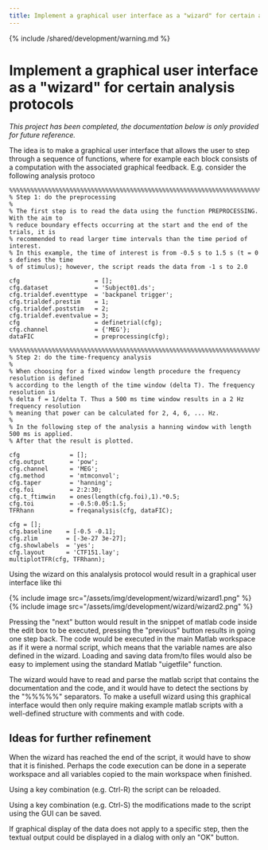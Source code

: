 ```yaml
---
title: Implement a graphical user interface as a "wizard" for certain analysis protocols
---
```


{% include /shared/development/warning.md %}

# Implement a graphical user interface as a "wizard" for certain analysis protocols

*This project has been completed, the documentation below is only provided for future reference.*

The idea is to make a graphical user interface that allows the user to step through a sequence of functions, where for example each block consists of a computation with the associated graphical feedback. E.g. consider the following analysis protoco

	%%%%%%%%%%%%%%%%%%%%%%%%%%%%%%%%%%%%%%%%%%%%%%%%%%%%%%%%%%%%%%%%%%%%%%%%%%%%%%%%%%%%%%%%
	% Step 1: do the preprocessing
	%
	% The first step is to read the data using the function PREPROCESSING. With the aim to
	% reduce boundary effects occurring at the start and the end of the trials, it is
	% recommended to read larger time intervals than the time period of interest.
	% In this example, the time of interest is from -0.5 s to 1.5 s (t = 0 s defines the time
	% of stimulus); however, the script reads the data from -1 s to 2.0

	cfg                     = [];
	cfg.dataset             = 'Subject01.ds';  
	cfg.trialdef.eventtype  = 'backpanel trigger';
	cfg.trialdef.prestim    = 1;
	cfg.trialdef.poststim   = 2;
	cfg.trialdef.eventvalue = 3;                     
	cfg                     = definetrial(cfg);      
	cfg.channel             = {'MEG'};
	dataFIC                 = preprocessing(cfg);

	%%%%%%%%%%%%%%%%%%%%%%%%%%%%%%%%%%%%%%%%%%%%%%%%%%%%%%%%%%%%%%%%%%%%%%%%%%%%%%%%%%%%%%%%
	% Step 2: do the time-frequency analysis
	%
	% When choosing for a fixed window length procedure the frequency resolution is defined
	% according to the length of the time window (delta T). The frequency resolution is
	% delta f = 1/delta T. Thus a 500 ms time window results in a 2 Hz frequency resolution
	% meaning that power can be calculated for 2, 4, 6, ... Hz.
	%
	% In the following step of the analysis a hanning window with length 500 ms is applied.
	% After that the result is plotted.

	cfg              = [];
	cfg.output       = 'pow';
	cfg.channel      = 'MEG';
	cfg.method       = 'mtmconvol';
	cfg.taper        = 'hanning';
	cfg.foi          = 2:2:30;
	cfg.t_ftimwin    = ones(length(cfg.foi),1).*0.5;
	cfg.toi          = -0.5:0.05:1.5;
	TFRhann          = freqanalysis(cfg, dataFIC);

	cfg = [];
	cfg.baseline    = [-0.5 -0.1];   
	cfg.zlim        = [-3e-27 3e-27];	        
	cfg.showlabels  = 'yes';
	cfg.layout      = 'CTF151.lay';
	multiplotTFR(cfg, TFRhann);

Using the wizard on this analalysis protocol would result in a graphical user interface like thi

{% include image src="/assets/img/development/wizard/wizard1.png" %}
{% include image src="/assets/img/development/wizard/wizard2.png" %}

Pressing the "next" button would result in the snippet of matlab code inside the edit box to be executed, pressing the "previous" button results in going one step back. The code would be executed in the main Matlab workspace as if it were a normal script, which means that the variable names are also defined in the wizard. Loading and saving data from/to files would also be easy to implement using the standard Matlab "uigetfile" function.

The wizard would have to read and parse the matlab script that contains the documentation and the code, and it would have to detect the sections by the "%%%%%" separators. To make a usefull wizard using this graphical interface would then only require making example matlab scripts with a well-defined structure with comments and with code.

## Ideas for further refinement

When the wizard has reached the end of the script, it would have to show that it is finished. Perhaps the code execution can be done in a seperate workspace and all variables copied to the main workspace when finished.

Using a key combination (e.g. Ctrl-R) the script can be reloaded.

Using a key combination (e.g. Ctrl-S) the modifications made to the script using the GUI can be saved.

If graphical display of the data does not apply to a specific step, then the textual output could be displayed in a dialog with only an "OK" button.
